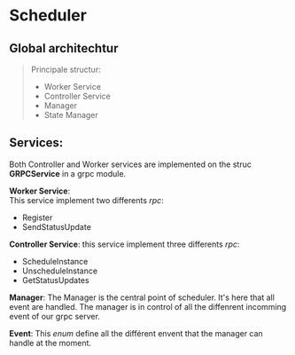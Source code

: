 # Scheduler

## Global architechtur

> Principale structur:
>
> - Worker Service
> - Controller Service
> - Manager
> - State Manager

## Services:

Both Controller and Worker services are implemented on the struc **GRPCService** in a grpc module.

**Worker Service**:  
This service implement two differents _rpc_:

- Register
- SendStatusUpdate

**Controller Service**:
this service implement three differents _rpc_:

- ScheduleInstance
- UnscheduleInstance
- GetStatusUpdates

**Manager**:
The Manager is the central point of scheduler. It's here that all event are handled. The manager is in control of all the diffenrent incomming event of our grpc server.

**Event**:
This _enum_ define all the différent envent that the manager can handle at the moment.
